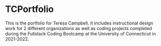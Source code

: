 # TCPortfolio

This is the portfolio for Teresa Campbell.  It includes instructional design work for 2 different organizations as well as coding projects completed during the Fullstack Coding Bootcamp at the University of Connecticut in 2021-2022. 

